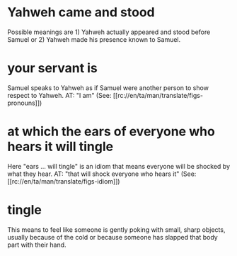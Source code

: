 # Yahweh came and stood

Possible meanings are 1) Yahweh actually appeared and stood before Samuel or 2) Yahweh made his presence known to Samuel.

# your servant is

Samuel speaks to Yahweh as if Samuel were another person to show respect to Yahweh. AT: "I am" (See: [[rc://en/ta/man/translate/figs-pronouns]])

# at which the ears of everyone who hears it will tingle

Here "ears ... will tingle" is an idiom that means everyone will be shocked by what they hear. AT: "that will shock everyone who hears it" (See: [[rc://en/ta/man/translate/figs-idiom]])

# tingle

This means to feel like someone is gently poking with small, sharp objects, usually because of the cold or because someone has slapped that body part with their hand.